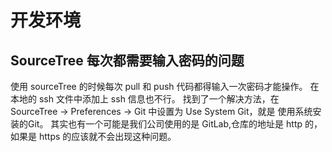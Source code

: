 # 开发环境


## SourceTree 每次都需要输入密码的问题

使用 sourceTree 的时候每次 pull 和 push 代码都得输入一次密码才能操作。
在本地的 ssh 文件中添加上 ssh 信息也不行。
找到了一个解决方法，在 SourceTree -> Preferences -> Git 中设置为 Use System Git，就是 使用系统安装的Git。
其实也有一个可能是我们公司使用的是 GitLab,仓库的地址是 http 的，如果是 https 的应该就不会出现这种问题。
